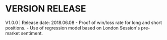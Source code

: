 # VERSION RELEASE
V1.0.0 | Release date: 2018.06.08 
        - Proof of win/loss rate for long and short positions.
        - Use of regression model based on London Session's pre-market sentiment.  